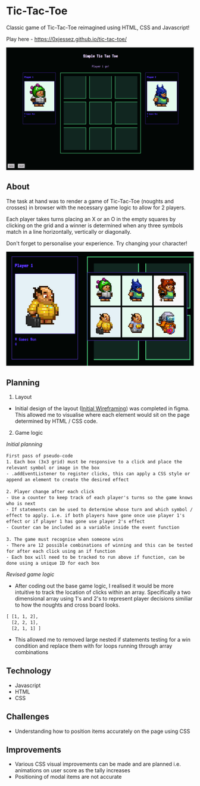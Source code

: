 # Tic-Tac-Toe
Classic game of Tic-Tac-Toe reimagined using HTML, CSS and Javascript!

Play here - https://0xjessez.github.io/tic-tac-toe/

<img src='https://github.com/0xJessez/tic-tac-toe/blob/main/Tic-Tac-Toe.png' alt='final project design' width='900px'>

## About

The task at hand was to render a game of Tic-Tac-Toe (noughts and crosses) in browser with the necessary game logic to allow for 2 players.

Each player takes turns placing an X or an O in the empty squares by clicking on the grid and a winner is determined when any three symbols match in a line horizontally, vertically or diagonally.

Don't forget to personalise your experience. Try changing your character!

<img src='https://github.com/0xJessez/tic-tac-toe/blob/main/Personalise-avatar.png' alt='personalise avatar'>

## Planning

1. Layout
- Initial design of the layout ([Initial Wireframing](https://github.com/0xJessez/tic-tac-toe/blob/main/Initial%20wireframing.pdf)) was completed in figma. This allowed me to visualise where each element would sit on the page determined by  HTML / CSS code.

2. Game logic  

*Initial planning*
```
First pass of pseudo-code
1. Each box (3x3 grid) must be responsive to a click and place the relevant symbol or image in the box
- .addEventListener to register clicks, this can apply a CSS style or append an element to create the desired effect

2. Player change after each click
- Use a counter to keep track of each player's turns so the game knows who is next
- If statements can be used to determine whose turn and which symbol / effect to apply. i.e. if both players have gone once use player 1's effect or if player 1 has gone use player 2's effect
- Counter can be included as a variable inside the event function

3. The game must recognise when someone wins
- There are 12 possible combinations of winning and this can be tested for after each click using an if function
- Each box will need to be tracked to run above if function, can be done using a unique ID for each box
```

*Revised game logic*
- After coding out the base game logic, I realised it would be more intuitive to track the location of clicks within an array. Specifically a two dimensional array using 1's and 2's to represent player decisions similiar to how the noughts and cross board looks.
```
[ [1, 1, 2],
  [2, 2, 1],
  [2, 1, 1] ]
```
- This allowed me to removed large nested if statements testing for a win condition and replace them with for loops running through array combinations
   
## Technology
- Javascript
- HTML
- CSS

## Challenges
- Understanding how to position items accurately on the page using CSS

## Improvements
- Various CSS visual improvements can be made and are planned i.e. animations on user score as the tally increases
- Positioning of modal items are not accurate

